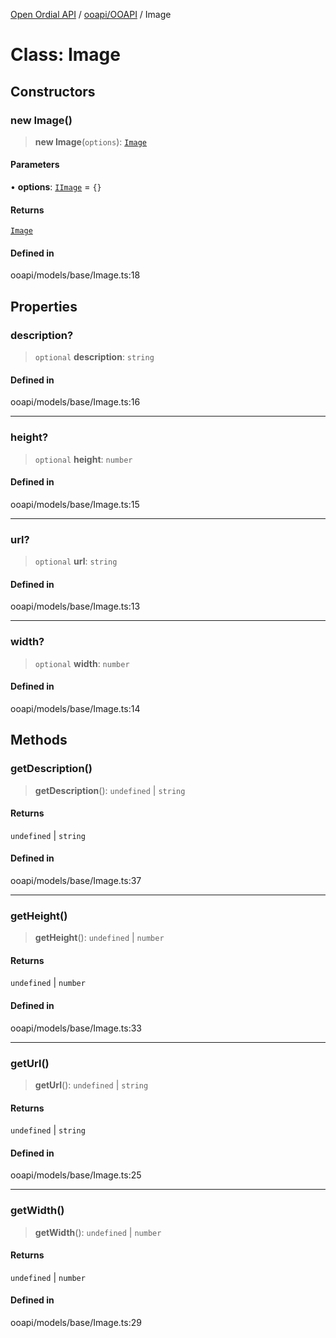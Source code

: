 [Open Ordial API](../../../README.md) / [ooapi/OOAPI](../README.md) / Image

# Class: Image

## Constructors

### new Image()

> **new Image**(`options`): [`Image`](Image.md)

#### Parameters

• **options**: [`IImage`](../interfaces/IImage.md) = `{}`

#### Returns

[`Image`](Image.md)

#### Defined in

ooapi/models/base/Image.ts:18

## Properties

### description?

> `optional` **description**: `string`

#### Defined in

ooapi/models/base/Image.ts:16

***

### height?

> `optional` **height**: `number`

#### Defined in

ooapi/models/base/Image.ts:15

***

### url?

> `optional` **url**: `string`

#### Defined in

ooapi/models/base/Image.ts:13

***

### width?

> `optional` **width**: `number`

#### Defined in

ooapi/models/base/Image.ts:14

## Methods

### getDescription()

> **getDescription**(): `undefined` \| `string`

#### Returns

`undefined` \| `string`

#### Defined in

ooapi/models/base/Image.ts:37

***

### getHeight()

> **getHeight**(): `undefined` \| `number`

#### Returns

`undefined` \| `number`

#### Defined in

ooapi/models/base/Image.ts:33

***

### getUrl()

> **getUrl**(): `undefined` \| `string`

#### Returns

`undefined` \| `string`

#### Defined in

ooapi/models/base/Image.ts:25

***

### getWidth()

> **getWidth**(): `undefined` \| `number`

#### Returns

`undefined` \| `number`

#### Defined in

ooapi/models/base/Image.ts:29
